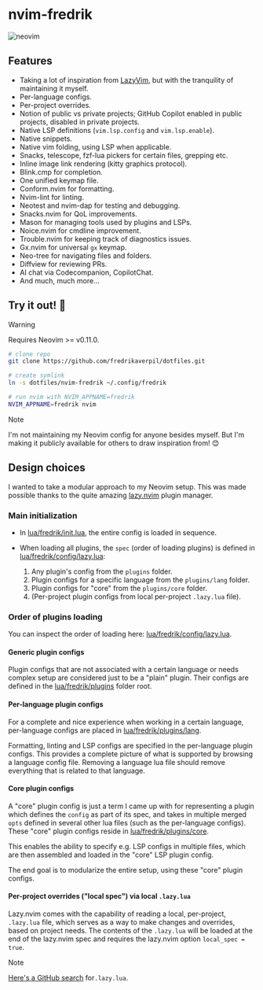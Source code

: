 # nvim-fredrik

![neovim](https://github.com/user-attachments/assets/92cf0049-05fc-4ca8-8ec2-d1ff58e48ab9)

## Features

- Taking a lot of inspiration from
  [LazyVim](https://github.com/LazyVim/LazyVim), but with the tranquility of
  maintaining it myself.
- Per-language configs.
- Per-project overrides.
- Notion of public vs private projects; GitHub Copilot enabled in public
  projects, disabled in private projects.
- Native LSP definitions (`vim.lsp.config` and `vim.lsp.enable`).
- Native snippets.
- Native vim folding, using LSP when applicable.
- Snacks, telescope, fzf-lua pickers for certain files, grepping etc.
- Inline image link rendering (kitty graphics protocol).
- Blink.cmp for completion.
- One unified keymap file.
- Conform.nvim for formatting.
- Nvim-lint for linting.
- Neotest and nvim-dap for testing and debugging.
- Snacks.nvim for QoL improvements.
- Mason for managing tools used by plugins and LSPs.
- Noice.nvim for cmdline improvement.
- Trouble.nvim for keeping track of diagnostics issues.
- Gx.nvim for universal `gx` keymap.
- Neo-tree for navigating files and folders.
- Diffview for reviewing PRs.
- AI chat via Codecompanion, CopilotChat.
- And much, much more...

## Try it out! 🚀

> [!WARNING]
>
> Requires Neovim >= v0.11.0.

```sh
# clone repo
git clone https://github.com/fredrikaverpil/dotfiles.git

# create symlink
ln -s dotfiles/nvim-fredrik ~/.config/fredrik

# run nvim with NVIM_APPNAME=fredrik
NVIM_APPNAME=fredrik nvim
```

> [!NOTE]
>
> I'm not maintaining my Neovim config for anyone besides myself. But I'm making
> it publicly available for others to draw inspiration from! 😊

## Design choices

I wanted to take a modular approach to my Neovim setup. This was made possible
thanks to the quite amazing [lazy.nvim](https://github.com/folke/lazy.nvim)
plugin manager.

### Main initialization

- In [lua/fredrik/init.lua](lua/fredrik/init.lua), the entire config is loaded
  in sequence.
- When loading all plugins, the `spec` (order of loading plugins) is defined in
  [lua/fredrik/config/lazy.lua](lua/fredrik/config/lazy.lua):

  1. Any plugin's config from the `plugins` folder.
  2. Plugin configs for a specific language from the `plugins/lang` folder.
  3. Plugin configs for "core" from the `plugins/core` folder.
  4. (Per-project plugin configs from local per-project `.lazy.lua` file).

### Order of plugins loading

You can inspect the order of loading here:
[lua/fredrik/config/lazy.lua](lua/fredrik/config/lazy.lua).

#### Generic plugin configs

Plugin configs that are not associated with a certain language or needs complex
setup are considered just to be a "plain" plugin. Their configs are defined in
the [lua/fredrik/plugins](lua/fredrik/plugins) folder root.

#### Per-language plugin configs

For a complete and nice experience when working in a certain language,
per-language configs are placed in
[lua/fredrik/plugins/lang](lua/fredrik/plugins/lang).

Formatting, linting and LSP configs are specified in the per-language plugin
configs. This provides a complete picture of what is supported by browsing a
language config file. Removing a language lua file should remove everything that
is related to that language.

#### Core plugin configs

A "core" plugin config is just a term I came up with for representing a plugin
which defines the `config` as part of its spec, and takes in multiple merged
`opts` defined in several other lua files (such as the per-language configs).
These "core" plugin configs reside in
[lua/fredrik/plugins/core](lua/fredrik/plugins/core).

This enables the ability to specify e.g. LSP configs in multiple files, which
are then assembled and loaded in the "core" LSP plugin config.

The end goal is to modularize the entire setup, using these "core" plugin
configs.

#### Per-project overrides ("local spec") via local `.lazy.lua`

Lazy.nvim comes with the capability of reading a local, per-project, `.lazy.lua`
file, which serves as a way to make changes and overrides, based on project
needs. The contents of the `.lazy.lua` will be loaded at the end of the
lazy.nvim spec and requires the lazy.nvim option `local_spec = true`.

> [!NOTE]
>
> [Here's a GitHub search](https://github.com/search?q=path%3A%22.lazy.lua%22+language%3ALua+&type=code)
> for`.lazy.lua`.
